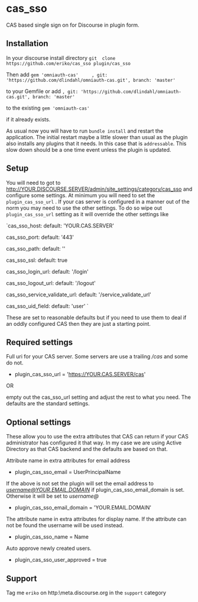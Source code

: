cas_sso
=======
CAS based single sign on for Discourse in plugin form.


Installation
------------
In your discourse install directory
`git  clone  https://github.com/eriko/cas_sso plugin/cas_sso`

Then add
    `gem 'omniauth-cas'     , git: 'https://github.com/dlindahl/omniauth-cas.git', branch: 'master'`

to your Gemfile or add
    `, git: 'https://github.com/dlindahl/omniauth-cas.git', branch: 'master'`

to the existing
    `gem 'omniauth-cas'`

if it already exists.

  As usual now you will have to run `bundle install` and restart the application.
The initial restart maybe a little slower than usual as the plugin also installs any plugins that it needs.
 In this case that is `addressable`.  This slow down should be a one time event unless the plugin is updated.


Setup
-----
You will need to got to http://YOUR.DISCOURSE.SERVER/admin/site_settings/category/cas_sso  and configure some settings.
At minimum you will need to set the `plugin_cas_sso_url` .  If your cas server is configured in a manner out of the norm
you may need to use the other settings.  To do so wipe out `plugin_cas_sso_url` setting as it will override the other settings like

  `cas_sso_host:
    default: 'YOUR.CAS.SERVER'

  cas_sso_port:
    default: '443'

  cas_sso_path:
    default: ''

  cas_sso_ssl:
    default: true

  cas_sso_login_url:
    default: '/login'

  cas_sso_logout_url:
    default: '/logout'

  cas_sso_service_validate_url:
    default: '/service_validate_url'

  cas_sso_uid_field:
    default: 'user' `

These are set to reasonable defaults but if you need to use them to deal if an oddly configured CAS then they are just a starting point.

Required settings
-----------------
Full uri for your CAS server.  Some servers are use a trailing */cas* and some do not.
*  plugin_cas_sso_url = 'https://YOUR.CAS.SERVER/cas'

OR

empty out the cas_sso_url setting and adjust the rest to what you need.  The defaults are the standard settings.

Optional settings
-----------------
These allow you to use the extra attributes that CAS can return if your CAS administrator has configured it that way.
In my case we are using Active Directory as that CAS backend and the defaults are based on that.

Attribute name in extra attributes for email address
*  plugin_cas_sso_email = UserPrincipalName

If the above is not set the plugin will set the email address to *username@YOUR.EMAIL.DOMAIN*
if plugin_cas_sso_email_domain is set. Otherwise it will be set to *username@*
*  plugin_cas_sso_email_domain = 'YOUR.EMAIL.DOMAIN'

The attribute name in extra attributes for display name. If the attribute can
not be found the username will be used instead.
*  plugin_cas_sso_name = Name

Auto approve newly created users.
*  plugin_cas_sso_user_approved = true


Support
-------
Tag me `eriko` on http:\\meta.discourse.org in the `support` category

